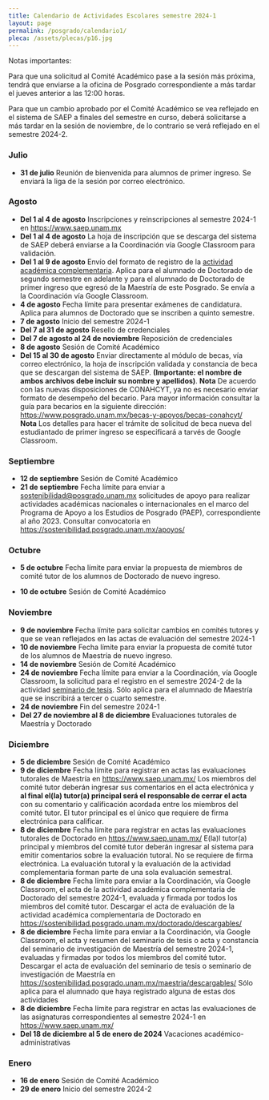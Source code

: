 ```yaml
---
title: Calendario de Actividades Escolares semestre 2024-1
layout: page
permalink: /posgrado/calendario1/
pleca: /assets/plecas/p16.jpg
---
```


Notas importantes: 

Para que una solicitud al Comité Académico pase a la sesión más próxima, tendrá que enviarse a la oficina de Posgrado correspondiente a más tardar el jueves anterior a las 12:00 horas. 

Para que un cambio aprobado por el Comité Académico se vea reflejado en el sistema de SAEP a finales del semestre en curso, deberá solicitarse a más tardar en la sesión de noviembre, de lo contrario se verá reflejado en el semestre 2024-2.

### Julio

- **31 de julio** Reunión de bienvenida para alumnos de primer ingreso. Se enviará la liga de la sesión por correo electrónico.

### Agosto
- **Del 1 al 4 de agosto** Inscripciones y reinscripciones al semestre 2024-1 en <https://www.saep.unam.mx>
- **Del 1 al 4 de agosto** La hoja de inscripción que se descarga del sistema de SAEP deberá enviarse a la Coordinación vía Google Classroom para validación.
- **Del 1 al 9 de agosto** Envío del formato de registro de la [actividad académica complementaria](/doctorado/actividades). Aplica para el alumnado de Doctorado de segundo semestre en adelante y para el alumnado de Doctorado de primer ingreso que egresó de la Maestría de este Posgrado. Se envía a la Coordinación vía Google Classroom. 
- **4 de agosto** Fecha límite para presentar exámenes de candidatura. Aplica para alumnos de Doctorado que se inscriben a quinto semestre. 
- **7 de agosto** Inicio del semestre 2024-1
- **Del 7 al 31 de agosto** Resello de credenciales
- **Del 7 de agosto al 24 de noviembre** Reposición de credenciales
- **8 de agosto** Sesión de Comité Académico
- **Del 15 al 30 de agosto** Enviar directamente al módulo de becas, vía correo electrónico, la hoja de inscripción validada y constancia de beca que se descargan del sistema de SAEP. **(Importante: el nombre de ambos archivos debe incluir su nombre y apellidos)**. 
**Nota** De acuerdo con las nuevas disposiciones de CONAHCYT, ya no es necesario enviar formato de desempeño del becario.
Para mayor información consultar la guía para becarios en la siguiente dirección: <https://www.posgrado.unam.mx/becas-y-apoyos/becas-conahcyt/>
**Nota** Los detalles para hacer el trámite de solicitud de beca nueva del estudiantado de primer ingreso se especificará a tarvés de Google Classroom.  

### Septiembre

- **12 de septiembre** Sesión de Comité Académico
- **21 de septiembre** Fecha límite para enviar a <sostenibilidad@posgrado.unam.mx>  solicitudes de apoyo para realizar actividades académicas nacionales o internacionales en el marco del Programa de Apoyo a los Estudios de Posgrado (PAEP), correspondiente al año 2023. Consultar convocatoria en <https://sostenibilidad.posgrado.unam.mx/apoyos/>

### Octubre

- **5 de octubre** Fecha límite para enviar la propuesta de miembros de comité tutor de los alumnos de Doctorado de nuevo ingreso.

- **10 de octubre** Sesión de Comité Académico

### Noviembre	

- **9 de noviembre** Fecha límite para solicitar cambios en comités tutores y que se vean reflejados en las actas de evaluación del semestre 2024-1 
- **10 de noviembre** Fecha límite para enviar la propuesta de comité tutor de los alumnos de Maestría de nuevo ingreso.
- **14 de noviembre** Sesión de Comité Académico
- **24 de noviembre** Fecha límite para enviar a la Coordinación, vía Google Classroom, la solicitud para el registro en el semestre 2024-2 de la actividad [seminario de tesis](/maestria/seminario_tesis). Sólo aplica para el alumnado de Maestría que se inscribirá a tercer o cuarto semestre.
- **24 de noviembre** Fin del semestre 2024-1
- **Del 27 de noviembre al 8 de diciembre** Evaluaciones tutorales de Maestría y Doctorado

### Diciembre

- **5 de diciembre** Sesión de Comité Académico
- **9 de diciembre** Fecha límite para registrar en actas las evaluaciones tutorales de Maestría en <https://www.saep.unam.mx/> Los miembros del comité tutor deberán ingresar sus comentarios en el acta electrónica y **al final el(la) tutor(a) principal será el responsable de cerrar el acta** con su comentario y calificación acordada entre los miembros del comité tutor. El tutor principal es el único que requiere de firma electrónica para calificar.
- **8 de diciembre** Fecha límite para registrar en actas las evaluaciones tutorales de Doctorado en <https://www.saep.unam.mx/> E(la)l tutor(a) principal y miembros del comité tutor deberán ingresar al sistema para emitir comentarios sobre la evaluación tutoral. No se requiere de firma electrónica. La evaluación tutoral y la evaluación de la actividad complementaria forman parte de una sola evaluación semestral.
- **8 de diciembre** Fecha límite para enviar a la Coordinación, vía Google Classroom, el acta de la actividad académica complementaria de Doctorado del semestre 2024-1, evaluada y firmada por todos los miembros del comité tutor. Descargar el acta de evaluación de la actividad académica complementaria de Doctorado en <https://sostenibilidad.posgrado.unam.mx/doctorado/descargables/>
- **8 de diciembre** Fecha límite para enviar a la Coordinación, vía Google Classroom, el acta y resumen del seminario de tesis o acta y constancia del seminario de investigación de Maestría del semestre 2024-1, evaluadas y firmadas por todos los miembros del comité tutor. Descargar el acta de evaluación del seminario de tesis o seminario de investigación de Maestría en <https://sostenibilidad.posgrado.unam.mx/maestria/descargables/> Sólo aplica para el alumnado que haya registrado alguna de estas dos actividades
- **8 de diciembre** Fecha límite para registrar en actas las evaluaciones de las asignaturas correspondientes al semestre 2024-1 en <https://www.saep.unam.mx/>
- **Del 18 de diciembre al 5 de enero de 2024** Vacaciones académico-administrativas

### Enero

- **16 de enero** Sesión de Comité Académico
- **29 de enero** Inicio del semestre 2024-2
